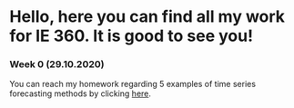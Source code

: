 # Hello, here you can find all my work for IE 360. It is good to see you!

### Week 0 (29.10.2020)
You can reach my homework regarding 5 examples of time series forecasting methods by clicking [here](Files/example_homework_0.html).
